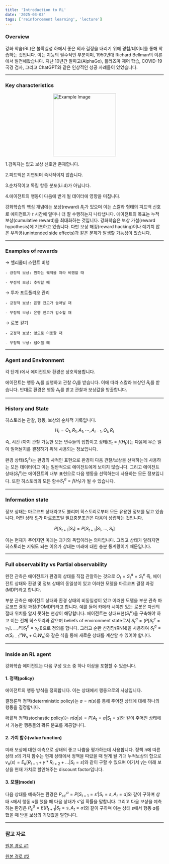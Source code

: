 ```yaml
---
title: 'Introduction to RL'
date: '2025-03-03'
tags: ['reinforcement learning', 'lecture']
---
```


### Overview

강화 학습(RL)은 불확실성 하에서 좋은 의사 결정을 내리기 위해 경험/데이터를 통해 학습하는 것입니다. 이는 지능의 필수적인 부분이며, 1950년대 Richard Bellman의 이론에서 발전해왔습니다. 지난 10년간 알파고(AlphaGo), 플라즈마 제어 학습, COVID-19 국경 검사, 그리고 ChatGPT와 같은 인상적인 성공 사례들이 있었습니다.

---

### Key characteristics

<img src="https://velog.velcdn.com/images/devjo/post/364637cc-8f1d-49ef-ab82-21902ca10814/image.png" alt="Example Image" style="display: block; margin: 0 auto; height:200;" />

1.감독자는 없고 보상 신호만 존재합니다.

2.피드백은 지연되며 즉각적이지 않습니다.

3.순차적이고 독립 항등 분포(i.i.d)가 아닙니다.

4.에이전트의 행동이 다음에 받게 될 데이터에 영향을 미칩니다.

강화학습의 핵심 개념에는 보상(reward) $R_t$가 있으며 이는 스칼라 형태의 피드백 신호로 에이전트가 $t$ 시간에 얼마나 더 잘 수행하는지 나타냅니다. 에이전트의 목표는 누적 보상(cumulative reward)을 최대화하는 것입니다. 강화학습은 보상 가설(reward hypothesis)에 기초하고 있습니다. 다만 보상 해킹(reward hacking)이나 예기치 않은 부작용(unintended side effects)과 같은 문제가 발생할 가능성이 있습니다.

---

### Examples of rewards

$\rightarrow$ 헬리콥터 스턴트 비행

    - 긍정적 보상: 원하는 궤적을 따라 비행할 때

    - 부정적 보상: 추락할 때

$\rightarrow$ 투자 포트폴리오 관리

    - 긍정적 보상: 은행 잔고가 늘어날 때

    - 부정적 보상: 은행 잔고가 감소할 때

$\rightarrow$ 로봇 걷기

    - 긍정적 보상: 앞으로 이동할 때

    - 부정적 보상: 넘어질 때

---

### Agent and Environment

각 단계 $t$에서 에이전트와 환경은 상호작용합니다.

에이전트는 행동 $A_t$를 실행하고 관찰 $O_t$를 받습니다. 이에 따라 스칼라 보상인 $R_t$를 받습니다. 반대로 환경은 행동 $A_t$를 받고 관찰과 보상값을 방출합니다.

---

### History and State

히스토리는 관찰, 행동, 보상의 순차적 기록입니다.

$$
H_t=O_1,R_1,A_1, \cdots, A_{t-1}, O_t, R_t
$$

즉, 시간 $t$까지 관찰 가능한 모든 변수들의 집합이고 상태$(S_t=f(H_t))$는 다음에 무슨 일이 일어날지를 결정하기 위해 사용되는 정보입니다.

환경 상태$(S_t^e)$는 환경의 사적인 표현으로 환경이 다음 관찰/보상을 선택하는데 사용하는 모든 데이터이고 이는 일반적으로 에이전트에게 보이지 않습니다. 그리고 에이전트 상태$(S_t^a)$는 에이전트의 내부 표현으로 다음 행동을 선택하는데 사용하는 모든 정보입니다. 또한 히스토리의 모든 함수$S_t^a=f(H_t)$가 될 수 있습니다.

---

### Information state

정보 상태는 마르코프 상태라고도 불리며 히스토리로부터 모든 유용한 정보를 담고 있습니다. 어떤 상태 $S_t$가 마르코프일 필요충분조건은 다음이 성립하는 것입니다.

$$
P[S_{t+1}|S_t]=P[S_{t+1}|S_1, \dots, S_t]
$$

이는 현재가 주어지면 미래는 과거와 독립이라는 의미입니다. 그리고 상태가 알려지면 히스토리는 지워도 되는 이유가 상태는 미래에 대한 충분 통계량이기 때문입니다.

---

### Full observability vs Partial observability

완전 관측은 에이전트가 환경의 상태를 직접 관찰하는 것으로 $O_t=S_t^a=S_t^e$ 즉, 에이전트 상태와 환경 및 정보 상태의 동일성이 있고 이러한 모델을 마르코프 결정 과정(MDP)라고 합니다.

부분 관측은 에이전트 상태와 환경 상태의 비동일성이 있고 이러한 모델을 부분 관측 마르코프 결정 과정(POMDP)라고 합니다. 예를 들어 카메라 시야만 있는 로봇은 자신의 절대 위치를 알지 못하는 현상이 해당합니다. 에이전트는 상태표현$(S_t^a)$을 구축해야 하고 이는 전체 히스토리와 같으며 beliefs of environment state로서 $S_t^a=(P[S_t^e=s_1], \dots, P[S_t^e=s_n])$으로 정의를 합니다. 그리고 순환 신경망(RNN)을 사용하여 $S_t^a=\sigma(S_{t-1}^aW_s+O_tW_o)$와 같은 식을 통해 새로운 상태를 계산할 수 있어야 합니다.

---

### Inside an RL agent

강화학습 에이전트는 다음 구성 요소 중 하나 이상을 포함할 수 있습니다.

#### 1. 정책(policy)

에이전트의 행동 방식을 정의합니다. 이는 상태에서 행동으로의 사상입니다.

결정론적 정책(deterministic policy)는 $a=\pi(s)$를 통해 주어진 상태에 대해 하나의 행동을 결정합니다.

확률적 정책(stochastic policy)는 $\pi(a|s)=P[A_t=a|S_t=s]$와 같이 주어진 상태에서 가능한 행동들의 확류 분포를 제공합니다.

#### 2. 가치 함수(value function)

미래 보상에 대한 예측으로 상태의 좋고 나쁨을 평가하는데 사용합니다. 정책 $\pi$에 따른 상태 $s$의 가치 함수는 현재 상태에서 정책을 따랐을 때 얻게 될 기대 누적보상의 합으로 $v_{\pi}(s)=E_{\pi}[R_{t+1}+\gamma*R_{t+2} + \dots|S_t=s]$와 같이 구할 수 있으며 여기서 $\gamma$는 미래 보상을 현재 가치로 할인해주는 discount factor입니다.

#### 3. 모델(model)

다음 상태를 예측하는 환경은 $P_{ss'}^a=P[S_{t+1}=s'|S_t=s,A_t=a]$와 같이 구하며 상태 $s$에서 행동 $a$를 했을 때 다음 상태가 $s'$일 확률을 말합니다. 그리고 다음 보상을 예측하는 환경은 $R_s^a=E[R_{t+1}|S_t=s,A_t=a]$와 같이 구하며 이는 상태 $s$에서 행동 $a$를 했을 때 받을 보상의 기댓값을 말합니다.

---

### 참고 자료

[원본 경로 #1](https://youtu.be/WsvFL-LjA6U?si=w6AiGLSlL14bTJ_a)

[원본 경로 #2](https://davidstarsilver.wordpress.com/wp-content/uploads/2025/04/intro_rl.pdf)

